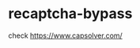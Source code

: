 # recaptcha-bypass
check https://www.capsolver.com/ 



















                                                                          